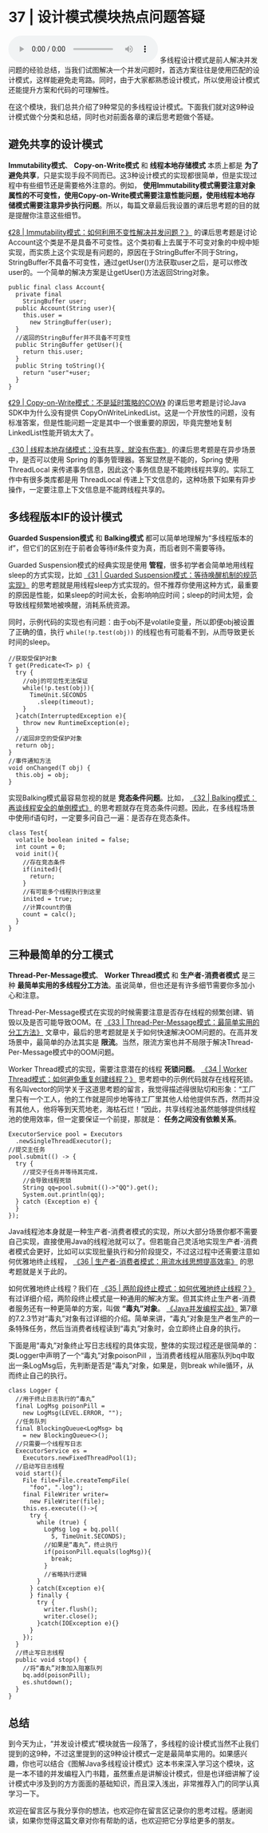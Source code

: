 # 37 | 设计模式模块热点问题答疑
<audio src='./37-设计模式模块热点问题答疑.mp3' controls></audio>
多线程设计模式是前人解决并发问题的经验总结，当我们试图解决一个并发问题时，首选方案往往是使用匹配的设计模式，这样能避免走弯路。同时，由于大家都熟悉设计模式，所以使用设计模式还能提升方案和代码的可理解性。

在这个模块，我们总共介绍了9种常见的多线程设计模式。下面我们就对这9种设计模式做个分类和总结，同时也对前面各章的课后思考题做个答疑。

## 避免共享的设计模式

**Immutability模式**、 **Copy-on-Write模式** 和 **线程本地存储模式** 本质上都是 **为了避免共享**，只是实现手段不同而已。这3种设计模式的实现都很简单，但是实现过程中有些细节还是需要格外注意的。例如， **使用Immutability模式需要注意对象属性的不可变性，使用Copy-on-Write模式需要注意性能问题，使用线程本地存储模式需要注意异步执行问题**。所以，每篇文章最后我设置的课后思考题的目的就是提醒你注意这些细节。

[《28 \| Immutability模式：如何利用不变性解决并发问题？》](https://time.geekbang.org/column/article/92856) 的课后思考题是讨论Account这个类是不是具备不可变性。这个类初看上去属于不可变对象的中规中矩实现，而实质上这个实现是有问题的，原因在于StringBuffer不同于String，StringBuffer不具备不可变性，通过getUser()方法获取user之后，是可以修改user的。一个简单的解决方案是让getUser()方法返回String对象。

```
public final class Account{
  private final
    StringBuffer user;
  public Account(String user){
    this.user =
      new StringBuffer(user);
  }
  //返回的StringBuffer并不具备不可变性
  public StringBuffer getUser(){
    return this.user;
  }
  public String toString(){
    return "user"+user;
  }
}

```

[《29 \| Copy-on-Write模式：不是延时策略的COW》](https://time.geekbang.org/column/article/93154) 的课后思考题是讨论Java SDK中为什么没有提供 CopyOnWriteLinkedList。这是一个开放性的问题，没有标准答案，但是性能问题一定是其中一个很重要的原因，毕竟完整地复制LinkedList性能开销太大了。

[《30 \| 线程本地存储模式：没有共享，就没有伤害》](https://time.geekbang.org/column/article/93745) 的课后思考题是在异步场景中，是否可以使用 Spring 的事务管理器。答案显然是不能的，Spring 使用 ThreadLocal 来传递事务信息，因此这个事务信息是不能跨线程共享的。实际工作中有很多类库都是用 ThreadLocal 传递上下文信息的，这种场景下如果有异步操作，一定要注意上下文信息是不能跨线程共享的。

## 多线程版本IF的设计模式

**Guarded Suspension模式** 和 **Balking模式** 都可以简单地理解为“多线程版本的if”，但它们的区别在于前者会等待if条件变为真，而后者则不需要等待。

Guarded Suspension模式的经典实现是使用 **管程**，很多初学者会简单地用线程sleep的方式实现，比如 [《31 \| Guarded Suspension模式：等待唤醒机制的规范实现》](https://time.geekbang.org/column/article/94097) 的思考题就是用线程sleep方式实现的。但不推荐你使用这种方式，最重要的原因是性能，如果sleep的时间太长，会影响响应时间；sleep的时间太短，会导致线程频繁地被唤醒，消耗系统资源。

同时，示例代码的实现也有问题：由于obj不是volatile变量，所以即便obj被设置了正确的值，执行 `while(!p.test(obj))` 的线程也有可能看不到，从而导致更长时间的sleep。

```
//获取受保护对象
T get(Predicate<T> p) {
  try {
    //obj的可见性无法保证
    while(!p.test(obj)){
      TimeUnit.SECONDS
        .sleep(timeout);
    }
  }catch(InterruptedException e){
    throw new RuntimeException(e);
  }
  //返回非空的受保护对象
  return obj;
}
//事件通知方法
void onChanged(T obj) {
  this.obj = obj;
}

```

实现Balking模式最容易忽视的就是 **竞态条件问题**。比如， [《32 \| Balking模式：再谈线程安全的单例模式》](https://time.geekbang.org/column/article/94604) 的思考题就存在竞态条件问题。因此，在多线程场景中使用if语句时，一定要多问自己一遍：是否存在竞态条件。

```
class Test{
  volatile boolean inited = false;
  int count = 0;
  void init(){
    //存在竞态条件
    if(inited){
      return;
    }
    //有可能多个线程执行到这里
    inited = true;
    //计算count的值
    count = calc();
  }
}

```

## 三种最简单的分工模式

**Thread-Per-Message模式**、 **Worker Thread模式** 和 **生产者-消费者模式** 是三种 **最简单实用的多线程分工方法**。虽说简单，但也还是有许多细节需要你多加小心和注意。

Thread-Per-Message模式在实现的时候需要注意是否存在线程的频繁创建、销毁以及是否可能导致OOM。在 [《33 \| Thread-Per-Message模式：最简单实用的分工方法》](https://time.geekbang.org/column/article/95098) 文章中，最后的思考题就是关于如何快速解决OOM问题的。在高并发场景中，最简单的办法其实是 **限流**。当然，限流方案也并不局限于解决Thread-Per-Message模式中的OOM问题。

Worker Thread模式的实现，需要注意潜在的线程 **死锁问题**。 [《34 \| Worker Thread模式：如何避免重复创建线程？》](https://time.geekbang.org/column/article/95525) 思考题中的示例代码就存在线程死锁。有名叫vector的同学关于这道思考题的留言，我觉得描述得很贴切和形象：“工厂里只有一个工人，他的工作就是同步地等待工厂里其他人给他提供东西，然而并没有其他人，他将等到天荒地老，海枯石烂！”因此，共享线程池虽然能够提供线程池的使用效率，但一定要保证一个前提，那就是： **任务之间没有依赖关系**。

```
ExecutorService pool = Executors
  .newSingleThreadExecutor();
//提交主任务
pool.submit(() -> {
  try {
    //提交子任务并等待其完成，
    //会导致线程死锁
    String qq=pool.submit(()->"QQ").get();
    System.out.println(qq);
  } catch (Exception e) {
  }
});

```

Java线程池本身就是一种生产者-消费者模式的实现，所以大部分场景你都不需要自己实现，直接使用Java的线程池就可以了。但若能自己灵活地实现生产者-消费者模式会更好，比如可以实现批量执行和分阶段提交，不过这过程中还需要注意如何优雅地终止线程， [《36 \| 生产者-消费者模式：用流水线思想提高效率》](https://time.geekbang.org/column/article/96168) 的思考题就是关于此的。

如何优雅地终止线程？我们在 [《35 \| 两阶段终止模式：如何优雅地终止线程？》](https://time.geekbang.org/column/article/95847) 有过详细介绍，两阶段终止模式是一种通用的解决方案。但其实终止生产者-消费者服务还有一种更简单的方案，叫做 **“毒丸”对象**。 [《Java并发编程实战》](time://mall?url=https%3A%2F%2Fh5.youzan.com%2Fv2%2Fgoods%2F2758xqdzr6uuw) 第7章的7.2.3节对“毒丸”对象有过详细的介绍。简单来讲，“毒丸”对象是生产者生产的一条特殊任务，然后当消费者线程读到“毒丸”对象时，会立即终止自身的执行。

下面是用“毒丸”对象终止写日志线程的具体实现，整体的实现过程还是很简单的：类Logger中声明了一个“毒丸”对象poisonPill ，当消费者线程从阻塞队列bq中取出一条LogMsg后，先判断是否是“毒丸”对象，如果是，则break while循环，从而终止自己的执行。

```
class Logger {
  //用于终止日志执行的“毒丸”
  final LogMsg poisonPill =
    new LogMsg(LEVEL.ERROR, "");
  //任务队列
  final BlockingQueue<LogMsg> bq
    = new BlockingQueue<>();
  //只需要一个线程写日志
  ExecutorService es =
    Executors.newFixedThreadPool(1);
  //启动写日志线程
  void start(){
    File file=File.createTempFile(
      "foo", ".log");
    final FileWriter writer=
      new FileWriter(file);
    this.es.execute(()->{
      try {
        while (true) {
          LogMsg log = bq.poll(
            5, TimeUnit.SECONDS);
          //如果是“毒丸”，终止执行
          if(poisonPill.equals(logMsg)){
            break;
          }
          //省略执行逻辑
        }
      } catch(Exception e){
      } finally {
        try {
          writer.flush();
          writer.close();
        }catch(IOException e){}
      }
    });
  }
  //终止写日志线程
  public void stop() {
    //将“毒丸”对象加入阻塞队列
    bq.add(poisonPill);
    es.shutdown();
  }
}

```

## 总结

到今天为止，“并发设计模式”模块就告一段落了，多线程的设计模式当然不止我们提到的这9种，不过这里提到的这9种设计模式一定是最简单实用的。如果感兴趣，你也可以结合《图解Java多线程设计模式》这本书来深入学习这个模块，这是一本不错的并发编程入门书籍，虽然重点是讲解设计模式，但是也详细讲解了设计模式中涉及到的方方面面的基础知识，而且深入浅出，非常推荐入门的同学认真学习一下。

欢迎在留言区与我分享你的想法，也欢迎你在留言区记录你的思考过程。感谢阅读，如果你觉得这篇文章对你有帮助的话，也欢迎把它分享给更多的朋友。